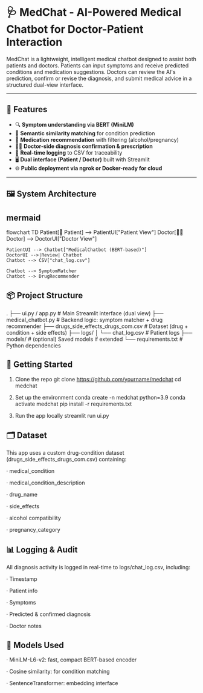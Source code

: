 # 🩺 MedChat - AI-Powered Medical Chatbot for Doctor-Patient Interaction

MedChat is a lightweight, intelligent medical chatbot designed to assist both patients and doctors. Patients can input symptoms and receive predicted conditions and medication suggestions. Doctors can review the AI's prediction, confirm or revise the diagnosis, and submit medical advice in a structured dual-view interface.

---

## 🚀 Features

- 🔍 **Symptom understanding via BERT (MiniLM)**
- 🧠 **Semantic similarity matching** for condition prediction
- 💊 **Medication recommendation** with filtering (alcohol/pregnancy)
- 👨‍⚕️ **Doctor-side diagnosis confirmation & prescription**
- 🧾 **Real-time logging** to CSV for traceability
- 🖥️ **Dual interface (Patient / Doctor)** built with Streamlit
- 🌐 **Public deployment via ngrok or Docker-ready for cloud**

---

## 🖼 System Architecture

## mermaid
flowchart TD
    Patient[🧍 Patient] --> PatientUI["Patient View"]
    Doctor[🧑‍⚕️ Doctor] --> DoctorUI["Doctor View"]

    PatientUI --> Chatbot["MedicalChatbot (BERT-based)"]
    DoctorUI -->|Review| Chatbot
    Chatbot --> CSV["chat_log.csv"]

    Chatbot --> SymptomMatcher
    Chatbot --> DrugRecommender



## 📦 Project Structure

.
├── ui.py / app.py                 # Main Streamlit interface (dual view)
├── medical_chatbot.py            # Backend logic: symptom matcher + drug recommender
├── drugs_side_effects_drugs_com.csv   # Dataset (drug + condition + side effects)
├── logs/
│   └── chat_log.csv              # Patient logs
├── models/                       # (optional) Saved models if extended
└── requirements.txt              # Python dependencies


## 🧪 Getting Started

1. Clone the repo
git clone https://github.com/yourname/medchat
cd medchat

2. Set up the environment
conda create -n medchat python=3.9
conda activate medchat
pip install -r requirements.txt

3. Run the app locally
streamlit run ui.py


## 🗂 Dataset
This app uses a custom drug-condition dataset (drugs_side_effects_drugs_com.csv) containing:

 ·	medical_condition

 ·	medical_condition_description

 ·	drug_name

 ·	side_effects

 ·	alcohol compatibility

 ·	pregnancy_category


## 📊 Logging & Audit
All diagnosis activity is logged in real-time to logs/chat_log.csv, including:

 ·	Timestamp

 ·	Patient info

 ·	Symptoms

 ·	Predicted & confirmed diagnosis

 ·	Doctor notes


## 🧠 Models Used
 ·	MiniLM-L6-v2: fast, compact BERT-based encoder

 ·	Cosine similarity: for condition matching

 ·	SentenceTransformer: embedding interface



